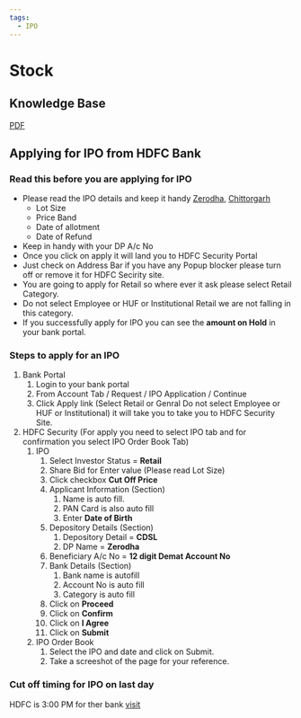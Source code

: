 ```yaml
---
tags:
  - IPO
---
```


# Stock

## Knowledge Base

[PDF](/pdf/Notes-Technical-Analysis.pdf)

## Applying for IPO from HDFC Bank

### Read this before you are applying for IPO

- Please read the IPO details and keep it handy [Zerodha](https://zerodha.com/ipo/), [Chittorgarh](https://www.chittorgarh.com/)
  - Lot Size
  - Price Band
  - Date of allotment
  - Date of Refund
- Keep in handy with your DP A/c No
- Once you click on apply it will land you to HDFC Security Portal
- Just check on Address Bar if you have any Popup blocker please turn off or remove it for HDFC Secirity site.
- You are going to apply for Retail so where ever it ask please select Retail Category.
- Do not select Employee or HUF or Institutional Retail we are not falling in this category.
- If you successfully apply for IPO you can see the **amount on Hold** in your bank portal.

### Steps to apply for an IPO

1. Bank Portal
   1. Login to your bank portal
   1. From Account Tab / Request / IPO Application / Continue
   1. Click Apply link (Select Retail or Genral Do not select Employee or HUF or Institutional) it will take you to take you to HDFC Security Site.
1. HDFC Security (For apply you need to select IPO tab and for confirmation you select IPO Order Book Tab)
   1. IPO
      1. Select Investor Status = **Retail**
      1. Share Bid for Enter value (Please read Lot Size)
      1. Click checkbox **Cut Off Price**
      1. Applicant Information (Section)
         1. Name is auto fill.
         1. PAN Card is also auto fill
         1. Enter **Date of Birth**
      1. Depository Details (Section)
         1. Depository Detail = **CDSL**
         1. DP Name = **Zerodha**
      1. Beneficiary A/c No = **12 digit Demat Account No**
      1. Bank Details (Section)
         1. Bank name is autofill
         1. Account No is auto fill
         1. Category is auto fill
      1. Click on **Proceed**
      1. Click on **Confirm**
      1. Click on **I Agree**
      1. Click on **Submit**
   1. IPO Order Book
      1. Select the IPO and date and click on Submit.
      1. Take a screeshot of the page for your reference.

### Cut off timing for IPO on last day

HDFC is 3:00 PM for ther bank [visit](https://www.chittorgarh.com/article/last-day-ipo-bidding-time-limit-banks/357/)
